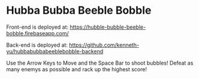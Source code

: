 # Hubba Bubba Beeble Bobble

Front-end is deployed at: https://hubble-bubble-beeble-bobble.firebaseapp.com/

Back-end is deployed at: https://github.com/kenneth-yu/hubbabubbabeeblebobble-backend

Use the Arrow Keys to Move and the Space Bar to shoot bubbles! Defeat as many enemys as possible and rack up the highest score!
